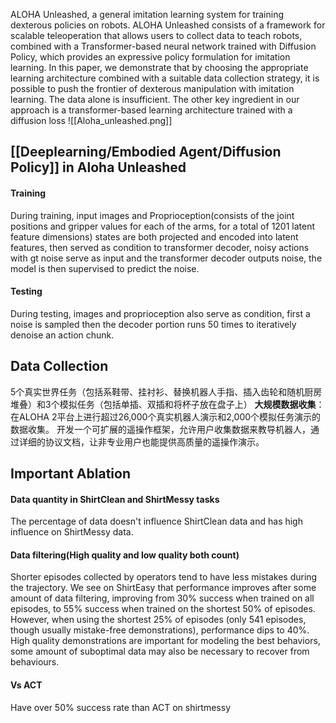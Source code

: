 
ALOHA Unleashed, a general imitation learning system for training dexterous policies on robots.
ALOHA Unleashed consists of a framework for scalable teleoperation that allows users to collect data to teach robots, combined with a Transformer-based neural network trained with Diffusion Policy, which provides an expressive policy formulation for imitation learning.
In this paper, we demonstrate that by choosing the appropriate learning architecture combined with a suitable data collection strategy, it is possible to push the frontier of dexterous manipulation with imitation learning.
The data alone is insufficient. The other key ingredient in our approach is a transformer-based learning architecture trained with a diffusion loss
![[Aloha_unleashed.png]]
## [[Deeplearning/Embodied Agent/Diffusion Policy]] in Aloha Unleashed
#### Training
During training, input images and Proprioception(consists of the joint positions and gripper values for each of the arms, for a total of 1201 latent feature dimensions) states are both projected and encoded into latent features, then served as condition to transformer decoder, noisy actions with gt noise serve as input and the transformer decoder outputs noise, the model is then supervised to predict the noise. 
#### Testing
During testing, images and proprioception also serve as condition, first a noise is sampled then the decoder portion runs 50 times to iteratively denoise an action chunk.

## Data Collection
5个真实世界任务（包括系鞋带、挂衬衫、替换机器人手指、插入齿轮和随机厨房堆叠）和3个模拟任务（包括单插、双插和将杯子放在盘子上）
**大规模数据收集**：
在ALOHA 2平台上进行超过26,000个真实机器人演示和2,000个模拟任务演示的数据收集。
开发一个可扩展的遥操作框架，允许用户收集数据来教导机器人，通过详细的协议文档，让非专业用户也能提供高质量的遥操作演示。

## Important Ablation

#### Data quantity in ShirtClean and ShirtMessy tasks
The percentage of data doesn't influence ShirtClean data and has high influence on ShirtMessy data.
#### Data filtering(High quality and low quality both count)
Shorter episodes collected by operators tend to have less mistakes during the trajectory. We see on ShirtEasy that performance improves after some amount of data filtering, improving from 30% success when trained on all episodes, to 55% success when trained on the shortest 50% of episodes. However, when using the shortest 25% of episodes (only 541 episodes, though usually mistake-free demonstrations), performance dips to 40%. 
High quality demonstrations are important for modeling the best behaviors, some amount of suboptimal data may also be necessary to recover from behaviours.

#### Vs ACT
Have over 50% success rate than ACT on shirtmessy

